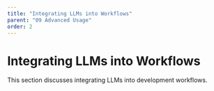```yaml
---
title: "Integrating LLMs into Workflows"
parent: "09 Advanced Usage"
order: 2
---
```

# Integrating LLMs into Workflows

This section discusses integrating LLMs into development workflows.
